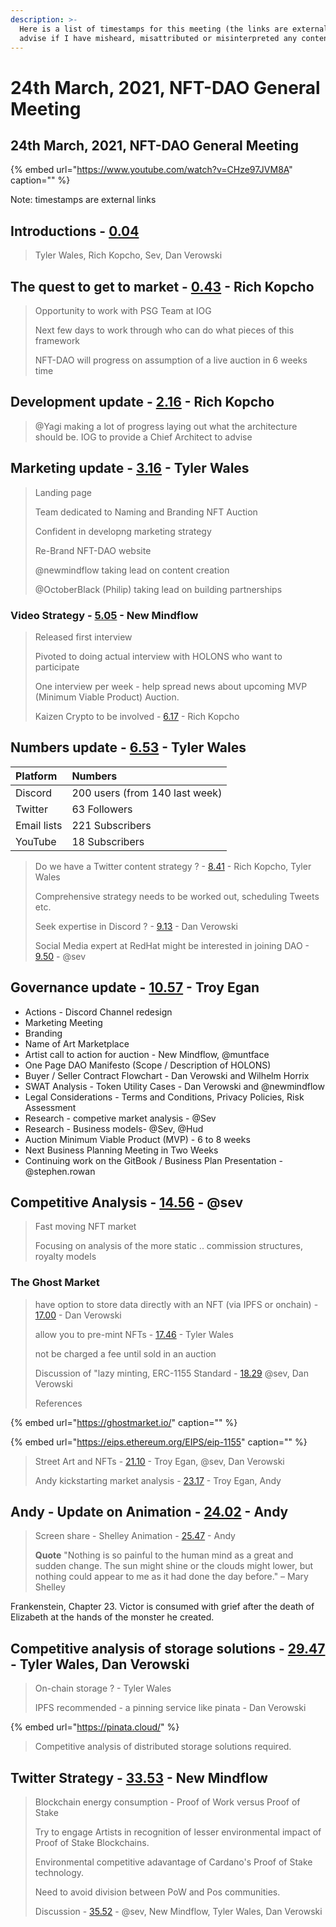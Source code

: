 ```yaml
---
description: >-
  Here is a list of timestamps for this meeting (the links are external). Please
  advise if I have misheard, misattributed or misinterpreted any content.
---
```


# 24th March, 2021, NFT-DAO General Meeting

## 24th March, 2021, NFT-DAO General Meeting

{% embed url="https://www.youtube.com/watch?v=CHze97JVM8A" caption="" %}

Note: timestamps are external links

## Introductions - [0.04](https://youtu.be/CHze97JVM8A?t=4)

> Tyler Wales, Rich Kopcho, Sev, Dan Verowski

## The quest to get to market - [0.43](https://youtu.be/CHze97JVM8A?t=43) - Rich Kopcho

> Opportunity to work with PSG Team at IOG
>
> Next few days to work through who can do what pieces of this framework
>
> NFT-DAO will progress on assumption of a live auction in 6 weeks time

## Development update - [2.16](https://youtu.be/CHze97JVM8A?t=136) - Rich Kopcho

> @Yagi making a lot of progress laying out what the architecture should be. IOG to provide a Chief Architect to advise

## Marketing update - [3.16](https://youtu.be/CHze97JVM8A?t=195) - Tyler Wales

> Landing page
>
> Team dedicated to Naming and Branding NFT Auction
>
> Confident in developng marketing strategy
>
> Re-Brand NFT-DAO website
>
> @newmindflow taking lead on content creation
>
> @OctoberBlack \(Philip\) taking lead on building partnerships

### Video Strategy - [5.05](https://youtu.be/CHze97JVM8A?t=305) - New Mindflow

> Released first interview
>
> Pivoted to doing actual interview with HOLONS who want to participate
>
> One interview per week - help spread news about upcoming MVP \(Minimum Viable Product\) Auction.
>
> Kaizen Crypto to be involved - [6.17](https://youtu.be/CHze97JVM8A?t=377) - Rich Kopcho

## Numbers update - [6.53](https://youtu.be/CHze97JVM8A?t=413) - Tyler Wales

| Platform | Numbers |
| :--- | :--- |
| Discord | 200 users \(from 140 last week\) |
| Twitter | 63 Followers |
| Email lists | 221 Subscribers |
| YouTube | 18 Subscribers |

> Do we have a Twitter content strategy ? - [8.41](https://youtu.be/CHze97JVM8A?t=521) - Rich Kopcho, Tyler Wales
>
> Comprehensive strategy needs to be worked out, scheduling Tweets etc.
>
> Seek expertise in Discord ? - [9.13](https://youtu.be/CHze97JVM8A?t=553) - Dan Verowski
>
> Social Media expert at RedHat might be interested in joining DAO - [9.50](https://youtu.be/CHze97JVM8A?t=590) - @sev

## Governance update - [10.57](https://youtu.be/CHze97JVM8A?t=657) - Troy Egan

* Actions - Discord Channel redesign
* Marketing Meeting
* Branding
* Name of Art Marketplace
* Artist call to action for auction - New Mindflow, @muntface
* One Page DAO Manifesto \(Scope / Description of HOLONS\)
* Buyer / Seller Contract Flowchart - Dan Verowski and Wilhelm Horrix
* SWAT Analysis - Token Utility Cases - Dan Verowski and @newmindflow
* Legal Considerations - Terms and Conditions, Privacy Policies, Risk Assessment
* Research - competive market analysis - @Sev
* Research - Business models- @Sev, @Hud
* Auction Minimum Viable Product \(MVP\) - 6 to 8 weeks
* Next Business Planning Meeting in Two Weeks
* Continuing work on the GitBook / Business Plan Presentation - @stephen.rowan

## Competitive Analysis - [14.56](https://youtu.be/CHze97JVM8A?t=896) - @sev

> Fast moving NFT market
>
> Focusing on analysis of the more static .. commission structures, royalty models

### The Ghost Market

> have option to store data directly with an NFT \(via IPFS or onchain\) - [17.00](https://youtu.be/CHze97JVM8A?t=1020) - Dan Verowski
>
> allow you to pre-mint NFTs - [17.46](https://youtu.be/CHze97JVM8A?t=1066) - Tyler Wales
>
> not be charged a fee until sold in an auction
>
> Discussion of "lazy minting, ERC-1155 Standard - [18.29](https://youtu.be/CHze97JVM8A?t=1109) @sev, Dan Verowski
>
> References

{% embed url="https://ghostmarket.io/" caption="" %}

{% embed url="https://eips.ethereum.org/EIPS/eip-1155" caption="" %}

> Street Art and NFTs - [21.10](https://youtu.be/CHze97JVM8A?t=1270) - Troy Egan, @sev, Dan Verowski
>
> Andy kickstarting market analysis - [23.17](https://youtu.be/CHze97JVM8A?t=1397) - Troy Egan, Andy

## Andy - Update on Animation - [24.02](https://youtu.be/CHze97JVM8A?t=1442) - Andy

> Screen share - Shelley Animation - [25.47](https://youtu.be/CHze97JVM8A?t=1547) - Andy
>
> **Quote** "Nothing is so painful to the human mind as a great and sudden change. The sun might shine or the clouds might lower, but nothing could appear to me as it had done the day before." – Mary Shelley

Frankenstein, Chapter 23. Victor is consumed with grief after the death of Elizabeth at the hands of the monster he created.

## Competitive analysis of storage solutions  - [29.47](https://youtu.be/CHze97JVM8A?t=1787) - Tyler Wales, Dan Verowski

> On-chain storage ? - Tyler Wales
>
> IPFS recommended - a pinning service like pinata - Dan Verowski

{% embed url="https://pinata.cloud/" %}

> Competitive analysis of distributed storage solutions required.


## Twitter Strategy - [33.53](https://youtu.be/CHze97JVM8A?t=2033) - New Mindflow

> Blockchain energy consumption - Proof of Work versus Proof of Stake
> 
> Try to engage Artists in recognition of lesser environmental impact of Proof of Stake Blockchains.
> 
> Environmental competitive adavantage of Cardano's Proof of Stake technology.
> 
> Need to avoid division between PoW and Pos communities.
> 
> Discussion - [35.52](https://youtu.be/CHze97JVM8A?t=2152) - @sev, New Mindflow, Tyler Wales, Dan Verowski
